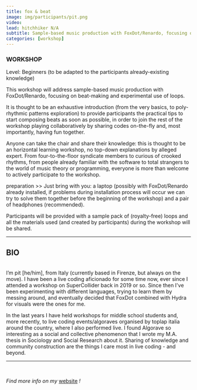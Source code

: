 ```yaml
---
title: fox & beat
image: img/participants/pit.png
video:
lead: hitchhiker N/A
subtitle: Sample-based music production with FoxDot/Renardo, focusing on beat-making and experimental use of loops.
categories: [workshop]
---
```


### WORKSHOP

Level: Beginners (to be adapted to the participants already-existing knowledge)

This workshop will address sample-based music production with FoxDot/Renardo,
focusing on beat-making and experimental use of loops.

It is thought to be an exhaustive introduction (from the very basics, to
poly-rhythmic patterns exploration) to provide participants the practical tips
to start composing beats as soon as possible, in order to join the rest of
the workshop playing collaboratively by sharing codes on-the-fly and, most
importantly, having fun together.

Anyone can take the chair and share their knowledge: this is thought to be an
horizontal learning workshop, no top-down explanations by alleged expert. From
four-to-the-floor syndicate members to curious of crooked rhythms, from people
already familiar with the software to total strangers to the world of music
theory or programming, everyone is more than welcome to actively participate
to the workshop.

preparation >>
Just bring with you: a laptop (possibly with FoxDot/Renardo already installed,
if problems during installation process will occur we can try to solve them
together before the beginning of the workshop) and a pair of
headphones (recommended).

Participants will be provided with a sample pack of (royalty-free) loops and
all the materials used (and created by participants) during the workshop will
be shared.

---

## BIO
<br>
I’m pit [he/him], from Italy (currently based in Firenze, but always on the move).
I have been a live coding aficionado for some time now, ever since I attended
a workshop on SuperCollider back in 2019 or so. Since then I've been
experimenting with different languages, trying to learn them by messing around,
and eventually decided that FoxDot combined with Hydra for visuals were the ones
for me.

In the last years I have held workshops for middle school students and, more
recently, to live coding events/algoraves organised by toplap italia around the
country, where I also performed live. I found Algorave so interesting as a
social and collective phenomenon that I wrote my M.A. thesis in Sociology and
Social Research about it. Sharing of knowledge and community construction are
the things I care most in live coding - and beyond.

---

<br>

*Find more info on my* <a href="https://social.toplap.org/@hcmc" target="_blank">website</a> *!*
